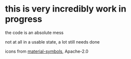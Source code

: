 # this is very incredibly work in progress

the code is an absolute mess

not at all in a usable state, a lot still needs done

icons from [material-symbols](https://github.com/marella/material-symbols/tree/main/material-symbols), Apache-2.0
